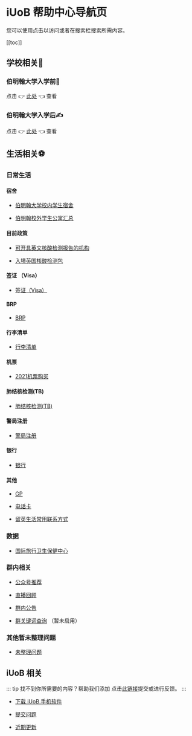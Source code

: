 # iUoB 帮助中心导航页

您可以使用点击以访问或者在搜索栏搜索所需内容。

[[toc]]

## 学校相关🏫

### 伯明翰大学入学前🚴

点击 👉 [此处](./uni/pre-admissions/) 👈 查看

### 伯明翰大学入学后✍️

点击 👉 [此处](./uni/enrolled/) 👈 查看

## 生活相关⚽️

### 日常生活

#### 宿舍

- [伯明翰大学校内学生宿舍](./daily/tips/accommodation/campus/)

- [伯明翰校外学生公寓汇总](./daily/tips/accommodation/Student-Accommodation-In-Birmingham/)

#### 目前政策

- [可开具英文核酸检测报告的机构](./daily/data/Covid-19-Testing-Clinic-CN/)

- [入境英国核酸检测包](./daily/tips/policy/2021/Day-2&8-Covid-Test/)

#### 签证 （Visa）

- [签证（Visa）](./daily/tips/visa/)

#### BRP

- [BRP](./daily/tips/BRP/)

#### 行李清单

- [行李清单](./daily/tips/checklist/)

#### 机票

- [2021机票购买](./daily/tips/flights/)

#### 肺结核检测(TB)

- [肺结核检测(TB)](./daily/tips/TB/)

#### 警局注册

- [警局注册](./daily/tips/police-registration/)

#### 银行

- [银行](./daily/tips/bank/)

#### 其他

- [GP](./daily/tips/GP/)

- [电话卡](./daily/tips/sim-card/)

- [留英生活常用联系方式](./daily/tips/Common-Used-Contacts-In-UK-Life/)

### 数据

- [国际旅行卫生保健中心](./daily/data/International-Travel-Health-Care-Center/)

### 群内相关

- [公众号推荐](./daily/WeChat-Groups/Recommended-Official-WeChat-Account/)

- [直播回顾](./daily/WeChat-Groups/live/)

- [群内公告](./daily/WeChat-Groups/announcement/)

- [群关键词查询](./daily/WeChat-Groups/keywords/) （暂未启用）

### 其他暂未整理问题

- [未整理问题](./daily/unorganized/)

## iUoB 相关

::: tip 找不到你所需要的内容？帮助我们添加
点击[此链接](./iUoB/submit/)提交或进行反馈。
:::

- [下载 iUoB 手机软件](./iUoB/download/)

- [提交问题](./iUoB/submit/)

- [近期更新](./iUoB/updates/)